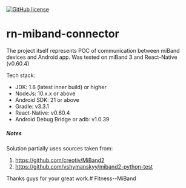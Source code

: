 [![GitHub license](https://img.shields.io/github/license/mashape/apistatus.svg)](https://github.com/sqshq/PiggyMetrics/blob/master/LICENCE)

# rn-miband-connector

The project itself represents POC of communication between miBand devices and Android app.
Was tested on miBand 3 and React-Native (v0.60.4)

Tech stack:
- JDK: 1.8 (latest inner build) or higher
- NodeJs: 10.x.x or above
- Android SDK: 21 or above
- Gradle: v3.3.1
- React-Native: v0.60.4
- Android Debug Bridge or adb: v1.0.39

##### Notes

Solution partially uses sources taken from:
1) https://github.com/creotiv/MiBand2
2) https://github.com/vshymanskyy/miband2-python-test

Thanks guys for your great work.# Fitness--MiBand
